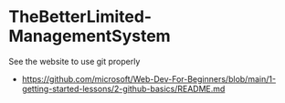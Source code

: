 # TheBetterLimited-ManagementSystem

See the website to use git properly
* https://github.com/microsoft/Web-Dev-For-Beginners/blob/main/1-getting-started-lessons/2-github-basics/README.md
